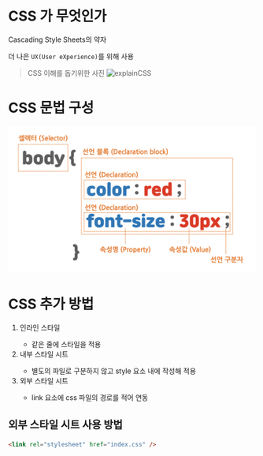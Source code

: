 # CSS 가 무엇인가

Cascading Style Sheets의 약자

더 나은 `UX(User eXperience)`를 위해 사용

> CSS 이해를 돕기위한 사진
> <img
>   src="Images/explainCSS.png"
>   alt="explainCSS"
> />

# CSS 문법 구성

<img
  src="Images/cssBody.png"
  alt="explainCSS"
/>

# CSS 추가 방법

<ol>
    <li>인라인 스타일</li>
    <ul>
        <li>같은 줄에 스타일을 적용</li>
    </ul>
    <li>내부 스타일 시트</li>
    <ul>
        <li>별도의 파일로 구분하지 않고 style 요소 내에 작성해 적용</li>
    </ul>
    <li>외부 스타일 시트</li>
    <ul>
        <li>link 요소에 css 파일의 경로를 적어 연동</li>
    </ul>
</ol>

## 외부 스타일 시트 사용 방법
```html
<link rel="stylesheet" href="index.css" />
```
